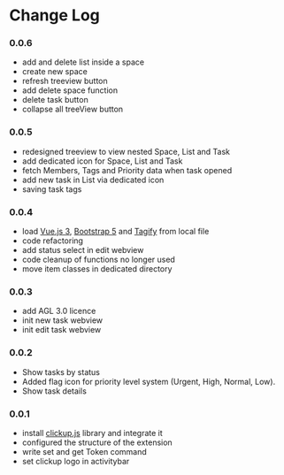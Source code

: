 # Change Log

### 0.0.6

- add and delete list inside a space
- create new space
- refresh treeview button
- add delete space function
- delete task button
- collapse all treeView button

### 0.0.5
- redesigned treeview to view nested Space, List and Task
- add dedicated icon for Space, List and Task
- fetch Members, Tags and Priority data when task opened
- add new task in List via dedicated icon
- saving task tags

### 0.0.4

* load [Vue.js 3](https://vuejs.org), [Bootstrap 5](https://github.com/twbs/bootstrap) and [Tagify](https://github.com/yairEO/tagify) from local file
* code refactoring
* add status select in edit webview
* code cleanup of functions no longer used
* move item classes in dedicated directory


### 0.0.3

* add AGL 3.0 licence
* init new task webview
* init edit task webview

### 0.0.2
* Show tasks by status
* Added flag icon for priority level system (Urgent, High, Normal, Low).
* Show task details

### 0.0.1

- install [clickup.js](https://github.com/ComfortablyCoding/clickup.js) library and integrate it
- configured the structure of the extension
- write set and get Token command
- set clickup logo in activitybar